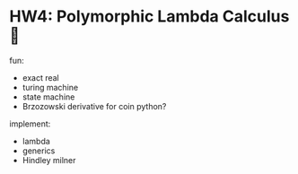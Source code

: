 # HW4: Polymorphic Lambda Calculus 🍛

fun:
- exact real
- turing machine
- state machine
- Brzozowski derivative for coin python?

implement:
- lambda
- generics
- Hindley milner
